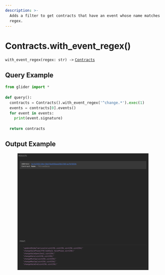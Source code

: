 ```yaml
---
description: >-
  Adds a filter to get contracts that have an event whose name matches the given
  regex.
---
```


# Contracts.with\_event\_regex()

`with_event_regex(regex: str) ->` [`Contracts`](./)

## Query Example

```python
from glider import *

def query():
  contracts = Contracts().with_event_regex('^change.*').exec(1)
  events = contracts[0].events()
  for event in events:
    print(event.signature)

  return contracts
```

## Output Example

<figure><img src="../../.gitbook/assets/image (1) (1) (1) (1) (1) (1) (1) (1) (1) (1) (1) (1) (1) (1) (1) (1) (1) (1).png" alt=""><figcaption></figcaption></figure>
